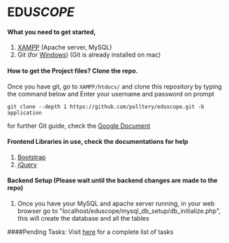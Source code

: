 # __EDU__*SCOPE*


#### What you need to get started,
1. [XAMPP](https://www.apachefriends.org/index.html) (Apache server, MySQL) 
2. Git (for [Windows](https://git-scm.com/)) (Git is already installed on mac)

#### How to get the Project files? Clone the repo.
Once you have git, go to `XAMPP/htdocs/` and clone this repository by typing the command below 
and Enter your username and password on prompt
```git
git clone --depth 1 https://github.com/polltery/eduscope.git -b application
```

for further Git guide, check the [Google Document](https://docs.google.com/document/d/1WFO0DWCoO86QIkvxM8rCkrDsQb4n8picuUBBmO5Hvq4/edit)

#### Frontend Libraries in use, check the documentations for help
1. [Bootstrap](http://getbootstrap.com/components/)
2. [jQuery](https://jquery.com/)


#### Backend Setup (Please wait until the backend changes are made to the repo)
1. Once you have your MySQL and apache server running, in your web browser go to "localhost/eduscope/mysql_db_setup/db_initialize.php", this will create the database and all the tables

####Pending Tasks:
Visit [here](https://docs.google.com/spreadsheets/d/1Hrt0fGZgkDPiXamk6dQVy9HYFATJuRLJXBcWMy8kaJ4/edit#gid=1626178758) for a complete list of tasks

